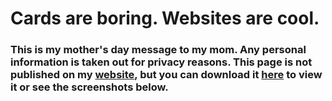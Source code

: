 # Cards are boring. Websites are cool.
### This is my mother's day message to my mom. Any personal information is taken out for privacy reasons. This page is not published on my [website](https://github.com/obvMath/obvMath.com), but you can download it [here](https://github.com/obvMath/mothers-day-website/archive/refs/heads/main.zip) to view it or see the screenshots below.
